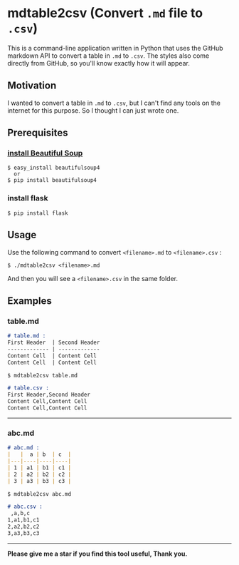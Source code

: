 # mdtable2csv (Convert `.md` file to `.csv`)

This is a command-line application written in Python that uses the GitHub markdown API to convert a table in `.md` to `.csv`. The styles also come directly from GitHub, so you'll know exactly how it will appear.

## Motivation

I wanted to convert a table in `.md` to `.csv`, but I can't find any tools on the internet for this purpose. So I thought I can just wrote one.

<!-- ## Installation

### [install Beautiful Soup](http://www.crummy.com/software/BeautifulSoup/bs4/doc/#installing-beautiful-soup)

```
$ easy_install beautifulsoup4
  or
$ pip install beautifulsoup4
``` -->

## Prerequisites

### [install Beautiful Soup](http://www.crummy.com/software/BeautifulSoup/bs4/doc/#installing-beautiful-soup)

```
$ easy_install beautifulsoup4
  or
$ pip install beautifulsoup4
```

### install flask

```
$ pip install flask
```
## Usage
Use the following command to convert `<filename>.md` to `<filename>.csv` : 

```
$ ./mdtable2csv <filename>.md
```

And then you will see a `<filename>.csv` in the same folder.

## Examples

### table.md
```markdown
# table.md : 
First Header  | Second Header
------------- | -------------
Content Cell  | Content Cell
Content Cell  | Content Cell

$ mdtable2csv table.md

# table.csv : 
First Header,Second Header
Content Cell,Content Cell
Content Cell,Content Cell
```
---
### abc.md
```markdown
# abc.md :
|   |  a | b  | c  |
|---|----|----|----|
| 1 | a1 | b1 | c1 |
| 2 | a2 | b2 | c2 |
| 3 | a3 | b3 | c3 |

$ mdtable2csv abc.md

# abc.csv :
 ,a,b,c
1,a1,b1,c1
2,a2,b2,c2
3,a3,b3,c3
```

---
**Please give me a star if you find this tool useful, Thank you.**
